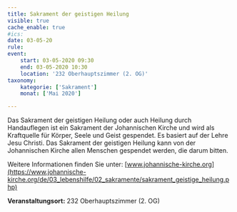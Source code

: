 ```yaml
---
title: Sakrament der geistigen Heilung
visible: true
cache_enable: true
#ics: 
date: 03-05-20
rule: 
event:
	start: 03-05-2020 09:30
	end: 03-05-2020 10:30
	location: '232 Oberhauptszimmer (2. OG)'
taxonomy:
	kategorie: ['Sakrament']
	monat: ['Mai 2020']

---
```

Das Sakrament der geistigen Heilung oder auch Heilung durch Handauflegen ist ein Sakrament der Johannischen Kirche und wird als Kraftquelle für Körper, Seele und Geist gespendet. Es basiert auf der Lehre Jesu Christi. Das Sakrament der geistigen Heilung kann von der Johannischen Kirche allen Menschen gespendet werden, die darum bitten.

Weitere Informationen finden Sie unter: [www.johannische-kirche.org](https://www.johannische-kirche.org/de/03_lebenshilfe/02_sakramente/sakrament_geistige_heilung.php)



**Veranstaltungsort:** 232 Oberhauptszimmer (2. OG)

